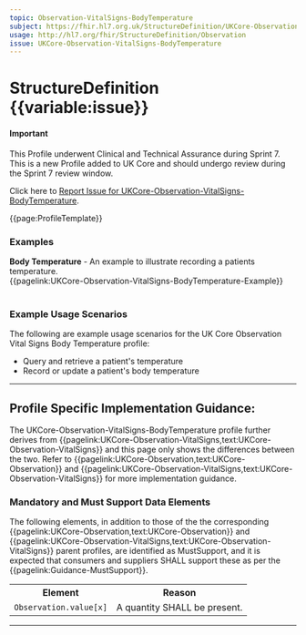```yaml
---
topic: Observation-VitalSigns-BodyTemperature
subject: https://fhir.hl7.org.uk/StructureDefinition/UKCore-Observation-VitalSigns-BodyTemperature
usage: http://hl7.org/fhir/StructureDefinition/Observation
issue: UKCore-Observation-VitalSigns-BodyTemperature
---
```


# StructureDefinition {{variable:issue}}

<div id="newAsset" markdown="span" class="alert alert-success" role="alert"><h4><i class="fa fa-star"></i> Important</h4>

This Profile underwent Clinical and Technical Assurance during Sprint 7. This is a new Profile added to UK Core and should undergo review during the Sprint 7 review window.

Click here to <a href="https://simplifier.net/HL7FHIRUKCoreR4/UKCore-Observation-VitalSigns-BodyTemperature/~issues?level=File">Report Issue for UKCore-Observation-VitalSigns-BodyTemperature</a>.
</div>

<nocheck>
{{page:ProfileTemplate}}

<div id="Examples" class="tabcontent">
  <h3>Examples</h3>
<b>Body Temperature</b> - An example to illustrate recording a patients temperature.<br/>
{{pagelink:UKCore-Observation-VitalSigns-BodyTemperature-Example}}<br><br>
</div>
</nocheck>


<div id="ProfileGuidance">

### Example Usage Scenarios ###
The following are example usage scenarios for the UK Core Observation Vital Signs Body Temperature profile:

- Query and retrieve a patient's temperature
- Record or update a patient's body temperature

<hr class="thickline">

## Profile Specific Implementation Guidance: ##

The UKCore-Observation-VitalSigns-BodyTemperature profile further derives from {{pagelink:UKCore-Observation-VitalSigns,text:UKCore-Observation-VitalSigns}} and this page only shows the differences between the two. Refer to {{pagelink:UKCore-Observation,text:UKCore-Observation}} and {{pagelink:UKCore-Observation-VitalSigns,text:UKCore-Observation-VitalSigns}} for more implementation guidance.

### Mandatory and Must Support Data Elements

The following elements, in addition to those of the the corresponding {{pagelink:UKCore-Observation,text:UKCore-Observation}} and {{pagelink:UKCore-Observation-VitalSigns,text:UKCore-Observation-VitalSigns}} parent profiles, are identified as MustSupport, and it is expected that consumers and suppliers SHALL support these as per the {{pagelink:Guidance-MustSupport}}.

<table class="assets" title="MustSupport element list">
<tr>
<th class="width30">Element</th>
<th class="width70">Reason</th>
</tr>
<tr>
<td><code>Observation.value[x]</code></td>
<td>A quantity SHALL be present.</td>
</tr>
</table>
</div>

---